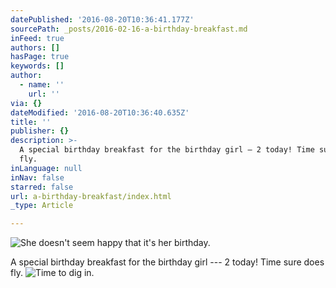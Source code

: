 ```yaml
---
datePublished: '2016-08-20T10:36:41.177Z'
sourcePath: _posts/2016-02-16-a-birthday-breakfast.md
inFeed: true
authors: []
hasPage: true
keywords: []
author:
  - name: ''
    url: ''
via: {}
dateModified: '2016-08-20T10:36:40.635Z'
title: ''
publisher: {}
description: >-
  A special birthday breakfast for the birthday girl — 2 today! Time sure does
  fly.
inLanguage: null
inNav: false
starred: false
url: a-birthday-breakfast/index.html
_type: Article

---
```

![She doesn't seem happy that it's her birthday.](https://s3-us-west-2.amazonaws.com/the-grid-img/p/7940b7aabc7a0e43c4b8eb6feeb112fab8329886.jpg)

A special birthday breakfast for the birthday girl --- 2 today! Time sure does fly.
![Time to dig in.](https://s3-us-west-2.amazonaws.com/the-grid-img/p/10fe636f7f02b42f12e794ec61abcb59a9379337.jpg)